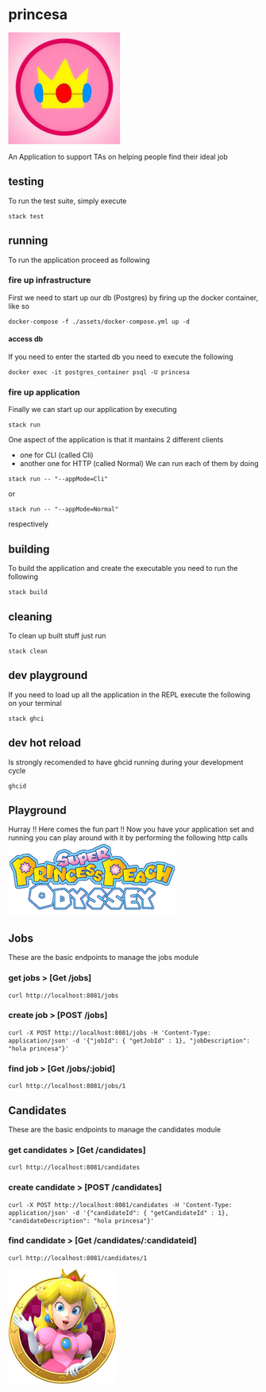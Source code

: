 # princesa

![princesa crown](./assets/docs/images/princess_crown.jpeg)

An Application to support TAs on helping people find their ideal job

## testing
To run the test suite, simply execute
```
stack test
```
## running
To run the application proceed as following
### fire up infrastructure
First we need to start up our db (Postgres) by firing up the docker container, like so
```
docker-compose -f ./assets/docker-compose.yml up -d
```
#### access db
If you need to enter the started db you need to execute the following
```
docker exec -it postgres_container psql -U princesa
```
### fire up application
Finally we can start up our application by executing
```
stack run
```
One aspect of the application is that it mantains 2 different clients
- one for CLI (called Cli)
- another one for HTTP (called Normal)
We can run each of them by doing
```
stack run -- "--appMode=Cli"
```
or
```
stack run -- "--appMode=Normal"
```
respectively
## building
To build the application and create the executable you need to run the following
```
stack build
```
## cleaning
To clean up built stuff just run
```
stack clean
```
## dev playground
If you need to load up all the application in the REPL execute the following on your terminal
```
stack ghci
```
## dev hot reload
Is strongly recomended to have ghcid  running during your development cycle
```
ghcid
```

## Playground
Hurray !! 
Here comes the fun part !!
Now you have your application set and running 
you can play around with it by performing the following http calls
![princesa title](./assets/docs/images/princess_title.jpeg)
## Jobs
These are the basic endpoints to manage the jobs module
### get jobs > [Get /jobs]
```
curl http://localhost:8081/jobs
```
### create job > [POST /jobs]
```
curl -X POST http://localhost:8081/jobs -H 'Content-Type: application/json' -d '{"jobId": { "getJobId" : 1}, "jobDescription": "hola princesa"}'
```
### find job > [Get /jobs/:jobid]
```
curl http://localhost:8081/jobs/1
```

## Candidates
These are the basic endpoints to manage the candidates module
### get candidates > [Get /candidates]
```
curl http://localhost:8081/candidates
```
### create candidate > [POST /candidates]
```
curl -X POST http://localhost:8081/candidates -H 'Content-Type: application/json' -d '{"candidateId": { "getCandidateId" : 1}, "candidateDescription": "hola princesa"}'
```
### find candidate > [Get /candidates/:candidateid]
```
curl http://localhost:8081/candidates/1
```

![princesa image](./assets/docs/images/princess_image.jpeg)